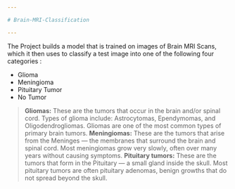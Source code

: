 ```yaml
---

# Brain-MRI-Classification

---
```


The Project builds a model that is trained on images of Brain MRI Scans, which it then uses to classify a test image into one of the following four categories : 

* Glioma
* Meningioma
* Pituitary Tumor
* No Tumor

> **Gliomas:** These are the tumors that occur in the brain and/or spinal cord. Types of glioma include: Astrocytomas, Ependymomas, and Oligodendrogliomas. Gliomas are one of the most common types of primary brain tumors. 
> **Meningiomas:** These are the tumors that arise from the Meninges — the membranes that surround the brain and spinal cord. Most meningiomas grow very slowly, often over many years without causing symptoms. 
> **Pituitary tumors:** These are the tumors that form in the Pituitary — a small gland inside the skull. Most pituitary tumors are often pituitary adenomas, benign growths that do not spread beyond the skull.
